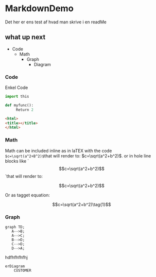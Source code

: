 # MarkdownDemo

Det her er ens test af hvad man skrive i en readMe 

## what up next
  * Code
    * Math
      * Graph
        * Diagram


### Code

Enkel Code

```python
import this

def myfunc():
     Return 2
```

```html
<html>
<title></title>
</html>
```

### Math

Math can be included inline as in laTEX with the code
`$c=\sqrt(a^2+B^2)$`that will render to: $c=\sqrt(a^2+b^2)$.
or in hole line blocks like `$$c=\sqrt(a^2+b^2)$$´that will render to:

$$c=\sqrt(a^2+b^2)$$

Or as tagget equation:

$$c=\sqrt(a^2+b^2)\tag{1}$$

### Graph

```mermaid
graph TD;
   A-->B;
   A-->C;
   B-->D;
   C-->D;
   D-->A;

```
hdfhfhfhfhj 

``` mermaid
erDiagram
    CUSTOMER


